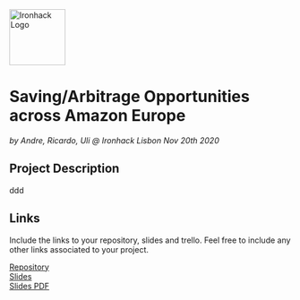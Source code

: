 <img src="https://bit.ly/2VnXWr2" alt="Ironhack Logo" width="100"/>

# Saving/Arbitrage Opportunities across Amazon Europe
*by Andre, Ricardo, Uli @ Ironhack Lisbon Nov 20th 2020*

## Project Description
ddd

## Links
Include the links to your repository, slides and trello. Feel free to include any other links associated to your project. 

[Repository](https://github.com/ulrichglass/Ironhack-Project-3-Web-Scrapping/)  
[Slides](https://docs.google.com/presentation/d/173gNB4TTmLfCXiD35qMGrNsKmOZzwck7Vpn3RXUGMfw/edit?usp=sharing)  
[Slides PDF](Presentation.pdf)  
